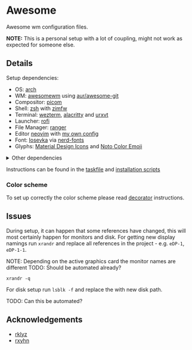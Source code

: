 # Awesome

Awesome wm configuration files.

**NOTE:** This is a personal setup with a lot of coupling, might not work as expected for someone else.

## Details

Setup dependencies:

- OS: [arch](https://archlinux.org/)
- WM: [awesomewm](https://awesomewm.org/apidoc/index.html) using [aur/awesome-git](https://github.com/awesomeWM/awesome)
- Compositor: [picom](https://github.com/yshui/picom)
- Shell: [zsh](https://www.zsh.org/) with [zimfw](https://zimfw.sh/)
- Terminal: [wezterm](https://wezfurlong.org/wezterm/index.html), [alacritty](https://alacritty.org/) and [urxvt](http://software.schmorp.de/pkg/rxvt-unicode.html)
- Launcher: [rofi](https://davatorium.github.io/rofi/)
- File Manager: [ranger](https://ranger.github.io/)
- Editor [neovim](https://neovim.io/) with [my own config](https://github.com/itzalak/nvim)
- Font: [Iosevka](https://typeof.net/Iosevka/) via [nerd-fonts](https://github.com/ryanoasis/nerd-fonts)
- Glyphs: [Material Design Icons](https://pictogrammers.com/library/mdi/) and [Noto Color Emoji](https://github.com/googlefonts/noto-emoji)

<details>
<summary>Other dependencies</summary>
<br>

- redshift
- starship
- bluetuith
- brightnessctl
- nmtui via networkmanager
- xrandr
- pipewire

</details>

Instructions can be found in the [taskfile](/taskfiles/taskfile.linux.yml) and [installation scripts](/installation/linux)

### Color scheme

To set up correctly the color scheme please read [decorator](/terminal/.config/decorator/README.md) instructions.

## Issues

During setup, it can happen that some references have changed, this will most certainly happen for monitors and disk.
For getting new display namings run `xrandr` and replace all references in the project - e.g. `eDP-1`, `eDP-1-1`.

NOTE: Depending on the active graphics card the monitor names are different
TODO: Should be automated already?

```shell
xrandr -q
```

For disk setup run `lsblk -f` and replace the with new disk path.

TODO: Can this be automated?

## Acknowledgements

- [rklyz](https://github.com/rklyz/MyRice)
- [rxyhn](https://github.com/rxyhn/yoru)
